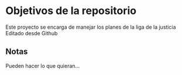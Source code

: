 # Objetivos de la repositorio

Este proyecto se encarga de manejar los planes de la liga de la justicia
Editado desde Github

## Notas
Pueden hacer lo que quieran...
